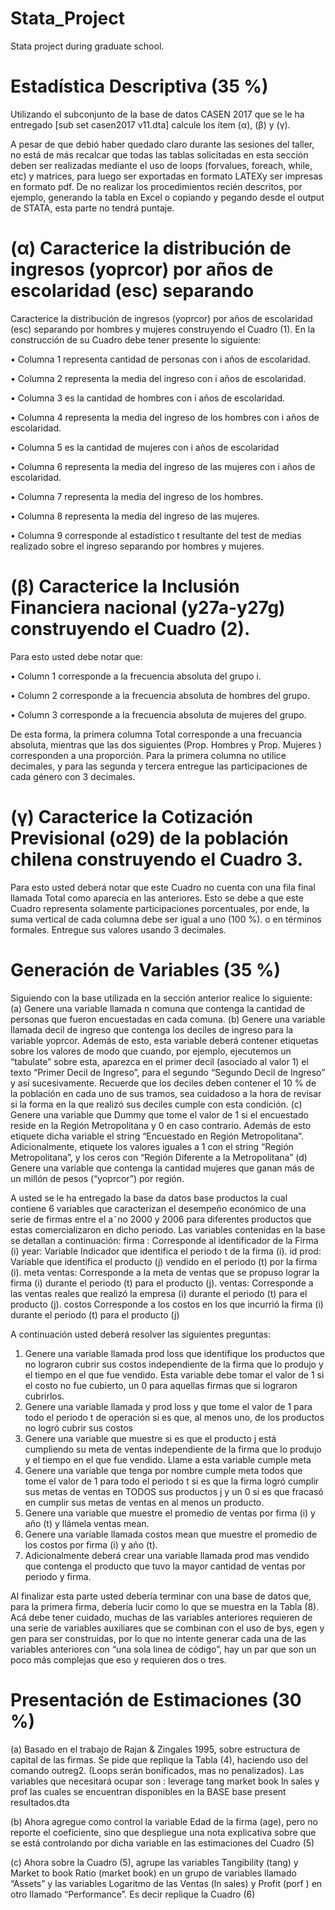 # Stata_Project
Stata project during graduate school.

# Estadística Descriptiva (35 %)

Utilizando el subconjunto de la base de datos CASEN 2017 que se le ha entregado [sub set casen2017 v11.dta] calcule los ítem (α), (β) y (γ). 

A pesar de que debió haber quedado claro durante las sesiones del
taller, no está de más recalcar que todas las tablas solicitadas en esta sección deben ser realizadas
mediante el uso de loops (forvalues, foreach, while, etc) y matrices, para luego ser exportadas en
formato LATEXy ser impresas en formato pdf. De no realizar los procedimientos recién descritos, por
ejemplo, generando la tabla en Excel o copiando y pegando desde el output de STATA, esta parte
no tendrá puntaje.

# (α) Caracterice la distribución de ingresos (yoprcor) por años de escolaridad (esc) separando
Caracterice la distribución de ingresos (yoprcor) por años de escolaridad (esc) separando por hombres y mujeres construyendo el Cuadro (1). 
En la construcción de su Cuadro debe
tener presente lo siguiente:

• Columna 1 representa cantidad de personas con i años de escolaridad.

• Columna 2 representa la media del ingreso con i años de escolaridad.

• Columna 3 es la cantidad de hombres con i años de escolaridad.

• Columna 4 representa la media del ingreso de los hombres con i años de escolaridad.

• Columna 5 es la cantidad de mujeres con i años de escolaridad

• Columna 6 representa la media del ingreso de las mujeres con i años de escolaridad.

• Columna 7 representa la media del ingreso de los hombres.

• Columna 8 representa la media del ingreso de las mujeres.

• Columna 9 corresponde al estadístico t resultante del test de medias realizado sobre el ingreso
separando por hombres y mujeres.

# (β) Caracterice la Inclusión Financiera nacional (y27a-y27g) construyendo el Cuadro (2).
Para esto usted debe notar que:

• Column 1 corresponde a la frecuencia absoluta del grupo i.

• Column 2 corresponde a la frecuencia absoluta de hombres del grupo.

• Column 3 corresponde a la frecuencia absoluta de mujeres del grupo.

De esta forma, la primera columna Total corresponde a una frecuancia absoluta, mientras
que las dos siguientes (Prop. Hombres y Prop. Mujeres ) corresponden a una proporción.
Para la primera columna no utilice decimales, y para las segunda y tercera entregue las
participaciones de cada género con 3 decimales.

# (γ) Caracterice la Cotización Previsional (o29) de la población chilena construyendo el Cuadro 3.
Para esto usted deberá notar que este Cuadro no cuenta con una fila final llamada
Total como aparecía en las anteriores. Esto se debe a que este Cuadro representa solamente
participaciones porcentuales, por ende, la suma vertical de cada columna debe ser igual a uno
(100 %). o en términos formales. Entregue sus valores usando 3 decimales.

# Generación de Variables (35 %)

Siguiendo con la base utilizada en la sección anterior realice lo siguiente:
(a) Genere una variable llamada n comuna que contenga la cantidad de personas que fueron
encuestadas en cada comuna.
(b) Genere una variable llamada decil de ingreso que contenga los deciles de ingreso para la
variable yoprcor. Además de esto, esta variable deberá contener etiquetas sobre los valores
de modo que cuando, por ejemplo, ejecutemos un “tabulate” sobre esta, aparezca en el primer
decil (asociado al valor 1) el texto “Primer Decil de Ingreso”, para el segundo “Segundo
Decil de Ingreso” y así sucesivamente. Recuerde que los deciles deben contener el 10 % de la
población en cada uno de sus tramos, sea cuidadoso a la hora de revisar si la forma en la que
realizó sus deciles cumple con esta condición.
(c) Genere una variable que Dummy que tome el valor de 1 si el encuestado reside en la Región
Metropolitana y 0 en caso contrario. Además de esto etiquete dicha variable el string “Encuestado en Región Metropolitana”. Adicionalmente, etiquete los valores iguales a 1 con
el string “Región Metropolitana”, y los ceros con “Región Diferente a la Metropolitana”
(d) Genere una variable que contenga la cantidad mujeres que ganan más de un millón de pesos
(“yoprcor”) por región.

A usted se le ha entregado la base da datos base productos la cual contiene 6 variables que
caracterizan el desempeño económico de una serie de firmas entre el a˜no 2000 y 2006 para diferentes
productos que estas comercializaron en dicho periodo. Las variables contenidas en la base se detallan
a continuación:
firma : Corresponde al identificador de la Firma (i)
year: Variable Indicador que identifica el periodo t de la firma (i).
id prod: Variable que identifica el producto (j) vendido en el periodo (t) por la firma (i).
meta ventas: Corresponde a la meta de ventas que se propuso lograr la firma (i) durante el
periodo (t) para el producto (j).
ventas: Corresponde a las ventas reales que realizó la empresa (i) durante el periodo (t) para
el producto (j).
costos Corresponde a los costos en los que incurrió la firma (i) durante el periodo (t) para
el producto (j)

A continuación usted deberá resolver las siguientes preguntas:
1. Genere una variable llamada prod loss que identifique los productos que no lograron cubrir
sus costos independiente de la firma que lo produjo y el tiempo en el que fue vendido. Esta
variable debe tomar el valor de 1 si el costo no fue cubierto, un 0 para aquellas firmas que si
lograron cubrirlos.
2. Genere una variable llamada y prod loss y que tome el valor de 1 para todo el periodo t
de operación si es que, al menos uno, de los productos no logró cubrir sus costos
3. Genere una variable que muestre si es que el producto j está cumpliendo su meta de ventas
independiente de la firma que lo produjo y el tiempo en el que fue vendido. Llame a esta
variable cumple meta
4. Genere una variable que tenga por nombre cumple meta todos que tome el valor de 1
para todo el periodo t si es que la firma logró cumplir sus metas de ventas en TODOS
sus productos j y un 0 si es que fracasó en cumplir sus metas de ventas en al menos un
producto.
5. Genere una variable que muestre el promedio de ventas por firma (i) y año (t) y llámela
ventas mean.
6. Genere una variable llamada costos mean que muestre el promedio de los costos por firma
(i) y año (t).
7. Adicionalmente deberá crear una variable llamada prod mas vendido que contenga el producto que tuvo la mayor cantidad de ventas por periodo y firma.

Al finalizar esta parte usted debería terminar con una base de datos que, para la primera
firma, debería lucir como lo que se muestra en la Tabla (8). Acá debe tener cuidado, muchas
de las variables anteriores requieren de una serie de variables auxiliares que se combinan con
el uso de bys, egen y gen para ser construidas, por lo que no intente generar cada una
de las variables anteriores con “una sola linea de código”, hay un par que son un poco más
complejas que eso y requieren dos o tres.


# Presentación de Estimaciones (30 %)
(a) Basado en el trabajo de Rajan & Zingales 1995, sobre estructura de capital de las firmas. Se
pide que replique la Tabla (4), haciendo uso del comando outreg2. (Loops serán bonificados, mas
no penalizados). Las variables que necesitará ocupar son : leverage tang market book ln sales y
prof las cuales se encuentran disponibles en la BASE base present resultados.dta

(b) Ahora agregue como control la variable Edad de la firma (age), pero no reporte el coeficiente,
sino que despliegue una nota explicativa sobre que se está controlando por dicha variable en las
estimaciones del Cuadro (5)

(c) Ahora sobre la Cuadro (5), agrupe las variables Tangibility (tang) y Market to book Ratio
(market book) en un grupo de variables llamado “Assets” y las variables Logaritmo de las
Ventas (ln sales) y Profit (porf ) en otro llamado “Performance”. Es decir replique la Cuadro (6)







